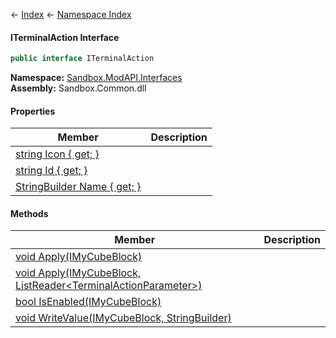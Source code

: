 ← [Index](Api-Index) ← [Namespace Index](Namespace-Index)

#### ITerminalAction Interface

```csharp
public interface ITerminalAction
```

**Namespace:** [Sandbox.ModAPI.Interfaces](Sandbox.ModAPI.Interfaces)  
**Assembly:** Sandbox.Common.dll

#### Properties

|Member|Description|
|---|---|
|[string Icon { get; }](Sandbox.ModAPI.Interfaces.ITerminalAction.Icon)||
|[string Id { get; }](Sandbox.ModAPI.Interfaces.ITerminalAction.Id)||
|[StringBuilder Name { get; }](Sandbox.ModAPI.Interfaces.ITerminalAction.Name)||

#### Methods

|Member|Description|
|---|---|
|[void Apply(IMyCubeBlock)](Sandbox.ModAPI.Interfaces.ITerminalAction.Apply)||
|[void Apply(IMyCubeBlock, ListReader\<TerminalActionParameter\>)](Sandbox.ModAPI.Interfaces.ITerminalAction.Apply)||
|[bool IsEnabled(IMyCubeBlock)](Sandbox.ModAPI.Interfaces.ITerminalAction.IsEnabled)||
|[void WriteValue(IMyCubeBlock, StringBuilder)](Sandbox.ModAPI.Interfaces.ITerminalAction.WriteValue)||


